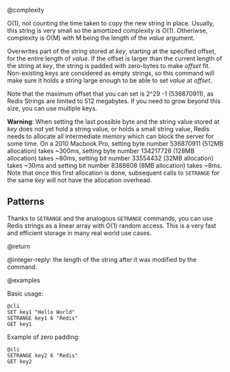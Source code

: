 @complexity

O(1), not counting the time taken to copy the new string in place. Usually,
this string is very small so the amortized complexity is O(1). Otheriwse,
complexity is O(M) with M being the length of the _value_ argument.

Overwrites part of the string stored at _key_, starting at the specified
offset, for the entire length of _value_. If the offset is larger than the
current length of the string at _key_, the string is padded with zero-bytes to
make _offset_ fit. Non-existing keys are considered as empty strings, so this
command will make sure it holds a string large enough to be able to set _value_
at _offset_.

Note that the maximum offset that you can set is 2^29 -1 (536870911), as Redis
Strings are limited to 512 megabytes. If you need to grow beyond this size, you
can use multiple keys.

**Warning**: When setting the last possible byte and the string value stored at
_key_ does not yet hold a string value, or holds a small string value, Redis
needs to allocate all intermediate memory which can block the server for some
time.  On a 2010 Macbook Pro, setting byte number 536870911 (512MB allocation)
takes ~300ms, setting byte number 134217728 (128MB allocation) takes ~80ms,
setting bit number 33554432 (32MB allocation) takes ~30ms and setting bit
number 8388608 (8MB allocation) takes ~8ms. Note that once this first
allocation is done, subsequent calls to `SETRANGE` for the same _key_ will not
have the allocation overhead.

## Patterns

Thanks to `SETRANGE` and the analogous `GETRANGE` commands, you can use Redis strings
as a linear array with O(1) random access. This is a very fast and
efficient storage in many real world use cases.

@return

@integer-reply: the length of the string after it was modified by the command.

@examples

Basic usage:

    @cli
    SET key1 "Hello World"
    SETRANGE key1 6 "Redis"
    GET key1

Example of zero padding:

    @cli
    SETRANGE key2 6 "Redis"
    GET key2

